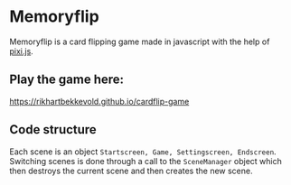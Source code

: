 # Memoryflip

Memoryflip is a card flipping game made in javascript with the help of [pixi.js](http://www.pixijs.com/).

## Play the game here: ##
https://rikhartbekkevold.github.io/cardflip-game

## Code structure ##

Each scene is an object ``` Startscreen, Game, Settingscreen, Endscreen ```. Switching scenes is done through a call to the ``` SceneManager ``` object which
then destroys the current scene and then creates the new scene.
